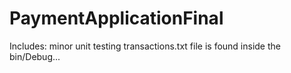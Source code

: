 # PaymentApplicationFinal

Includes:
  minor unit testing
  transactions.txt file is found inside the bin/Debug...
